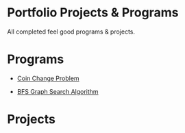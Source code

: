 # Portfolio Projects & Programs
All completed feel good programs &amp; projects.

# Programs

* [Coin Change Problem](./coin-change-problem/README.md)

* [BFS Graph Search Algorithm](./bfs-graph-adjList/README.md)


# Projects

